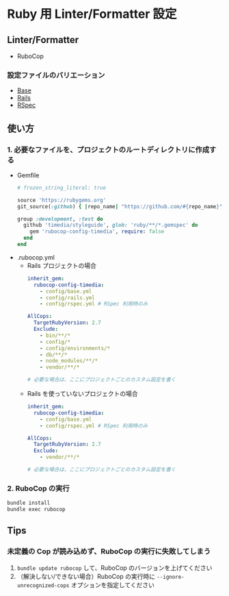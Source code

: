 # Ruby 用 Linter/Formatter 設定

## Linter/Formatter
- RuboCop

### 設定ファイルのバリエーション
- [Base](./rubocop/config/base.yml)
- [Rails](./rubocop/config/rails.yml)
- [RSpec](./rubocop/config/rspec.yml)

## 使い方
### 1. 必要なファイルを、プロジェクトのルートディレクトリに作成する
- Gemfile
  ```ruby
  # frozen_string_literal: true

  source 'https://rubygems.org'
  git_source(:github) { |repo_name| "https://github.com/#{repo_name}" }

  group :development, :test do
    github 'timedia/styleguide', glob: 'ruby/**/*.gemspec' do
      gem 'rubocop-config-timedia', require: false
    end
  end
  ```
- .rubocop.yml
  - Rails プロジェクトの場合
    ```yaml
    inherit_gem:
      rubocop-config-timedia:
        - config/base.yml
        - config/rails.yml
        - config/rspec.yml # RSpec 利用時のみ

    AllCops:
      TargetRubyVersion: 2.7
      Exclude:
        - bin/**/*
        - config/*
        - config/environments/*
        - db/**/*
        - node_modules/**/*
        - vendor/**/*

    # 必要な場合は、ここにプロジェクトごとのカスタム設定を書く
    ```
  - Rails を使っていないプロジェクトの場合
    ```yaml
    inherit_gem:
      rubocop-config-timedia:
        - config/base.yml
        - config/rspec.yml # RSpec 利用時のみ

    AllCops:
      TargetRubyVersion: 2.7
      Exclude:
        - vendor/**/*

    # 必要な場合は、ここにプロジェクトごとのカスタム設定を書く
    ```

### 2. RuboCop の実行
```sh
bundle install
bundle exec rubocop
```

## Tips
### 未定義の Cop が読み込めず、RuboCop の実行に失敗してしまう
1. `bundle update rubocop` して、RuboCop のバージョンを上げてください
2. （解決しない/できない場合）RuboCop の実行時に `--ignore-unrecognized-cops` オプションを指定してください
